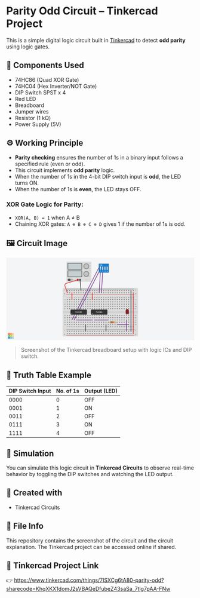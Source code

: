 # Parity Odd Circuit – Tinkercad Project

This is a simple digital logic circuit built in [Tinkercad](https://www.tinkercad.com/) to detect **odd parity** using logic gates.

## 🔧 Components Used
- 74HC86 (Quad XOR Gate)
- 74HC04 (Hex Inverter/NOT Gate)
- DIP Switch SPST x 4
- Red LED
- Breadboard
- Jumper wires
- Resistor (1 kΩ)
- Power Supply (5V)

## ⚙️ Working Principle

- **Parity checking** ensures the number of 1s in a binary input follows a specified rule (even or odd).
- This circuit implements **odd parity** logic.
- When the number of 1s in the 4-bit DIP switch input is **odd**, the LED turns ON.
- When the number of 1s is **even**, the LED stays OFF.

### XOR Gate Logic for Parity:
- `XOR(A, B) = 1` when A ≠ B
- Chaining XOR gates: `A ⊕ B ⊕ C ⊕ D` gives 1 if the number of 1s is odd.

## 🖼️ Circuit Image
![Parity Odd Circuit](Images/Parity_odd.png)

> Screenshot of the Tinkercad breadboard setup with logic ICs and DIP switch.

## 🧠 Truth Table Example

| DIP Switch Input | No. of 1s | Output (LED) |
|------------------|-----------|--------------|
| 0000             | 0         | OFF          |
| 0001             | 1         | ON           |
| 0011             | 2         | OFF          |
| 0111             | 3         | ON           |
| 1111             | 4         | OFF          |

## 🧪 Simulation

You can simulate this logic circuit in **Tinkercad Circuits** to observe real-time behavior by toggling the DIP switches and watching the LED output.

## 📌 Created with
- Tinkercad Circuits

## 📁 File Info
This repository contains the screenshot of the circuit and the circuit explanation. The Tinkercad project can be accessed online if shared.

## 🔗 Tinkercad Project Link
👉 https://www.tinkercad.com/things/7ISXCg6tA80-parity-odd?sharecode=KhqXKX1domJ2sVBAQeDfubeZ43saSa_7tlg7pAA-FNw

